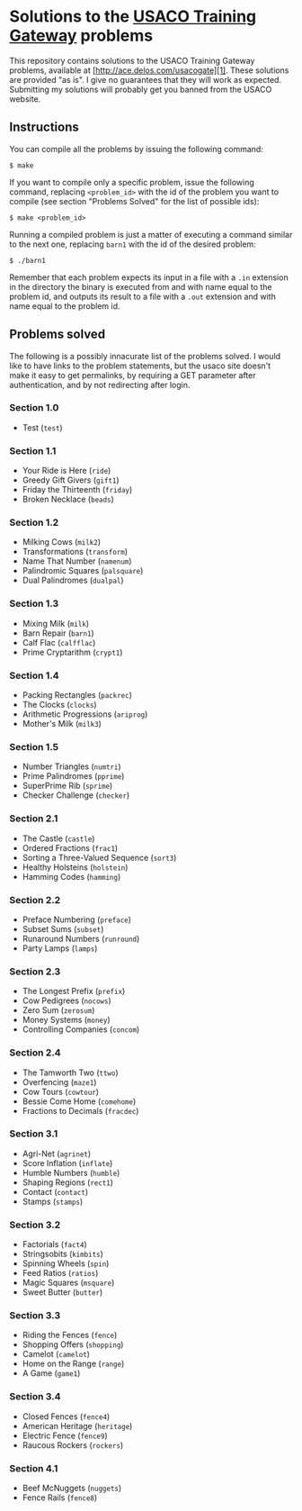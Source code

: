 # Solutions to the [USACO Training Gateway][1] problems

This repository contains solutions to the USACO Training Gateway problems,
available at [http://ace.delos.com/usacogate][1]. These solutions are provided
"as is". I give no guarantees that they will work as expected. Submitting my
solutions will probably get you banned from the USACO website.

## Instructions

You can compile all the problems by issuing the following command:

    $ make

If you want to compile only a specific problem, issue the following command,
replacing `<problem_id>` with the id of the problem you want to compile (see
section "Problems Solved" for the list of possible ids):

    $ make <problem_id>

Running a compiled problem is just a matter of executing a command similar to
the next one, replacing `barn1` with the id of the desired problem:

    $ ./barn1

Remember that each problem expects its input in a file with a `.in` extension in
the directory the binary is executed from and with name equal to the problem id,
and outputs its result to a file with a `.out` extension and with name equal to
the problem id.

## Problems solved

The following is a possibly innacurate list of the problems solved. I would like
to have links to the problem statements, but the usaco site doesn't make it easy
to get permalinks, by requiring a GET parameter after authentication, and by not
redirecting after login.

### Section 1.0

* Test (`test`)

### Section 1.1

* Your Ride is Here (`ride`)
* Greedy Gift Givers (`gift1`)
* Friday the Thirteenth (`friday`)
* Broken Necklace (`beads`)

### Section 1.2

* Milking Cows (`milk2`)
* Transformations (`transform`)
* Name That Number (`namenum`)
* Palindromic Squares (`palsquare`)
* Dual Palindromes (`dualpal`)

### Section 1.3

* Mixing Milk (`milk`)
* Barn Repair (`barn1`)
* Calf Flac (`calfflac`)
* Prime Cryptarithm (`crypt1`)

### Section 1.4

* Packing Rectangles (`packrec`)
* The Clocks (`clocks`)
* Arithmetic Progressions (`ariprog`)
* Mother's Milk (`milk3`)

### Section 1.5

* Number Triangles (`numtri`)
* Prime Palindromes (`pprime`)
* SuperPrime Rib (`sprime`)
* Checker Challenge (`checker`)

### Section 2.1

* The Castle (`castle`)
* Ordered Fractions (`frac1`)
* Sorting a Three-Valued Sequence (`sort3`)
* Healthy Holsteins (`holstein`)
* Hamming Codes (`hamming`)

### Section 2.2

* Preface Numbering (`preface`)
* Subset Sums (`subset`)
* Runaround Numbers (`runround`)
* Party Lamps (`lamps`)

### Section 2.3

* The Longest Prefix (`prefix`)
* Cow Pedigrees (`nocows`)
* Zero Sum (`zerosum`)
* Money Systems (`money`)
* Controlling Companies (`concom`)

### Section 2.4

* The Tamworth Two (`ttwo`)
* Overfencing (`maze1`)
* Cow Tours (`cowtour`)
* Bessie Come Home (`comehome`)
* Fractions to Decimals (`fracdec`)

### Section 3.1

* Agri-Net (`agrinet`)
* Score Inflation (`inflate`)
* Humble Numbers (`humble`)
* Shaping Regions (`rect1`)
* Contact (`contact`)
* Stamps (`stamps`)

### Section 3.2

* Factorials (`fact4`)
* Stringsobits (`kimbits`)
* Spinning Wheels (`spin`)
* Feed Ratios (`ratios`)
* Magic Squares (`msquare`)
* Sweet Butter (`butter`)

### Section 3.3

* Riding the Fences (`fence`)
* Shopping Offers (`shopping`)
* Camelot (`camelot`)
* Home on the Range (`range`)
* A Game (`game1`)

### Section 3.4

* Closed Fences (`fence4`)
* American Heritage (`heritage`)
* Electric Fence (`fence9`)
* Raucous Rockers (`rockers`)

### Section 4.1

* Beef McNuggets (`nuggets`)
* Fence Rails (`fence8`)

[1]: http://ace.delos.com/usacogate
